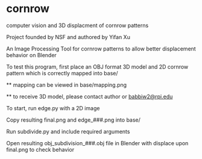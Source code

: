 # cornrow
computer vision and 3D displacment of cornrow patterns

Project founded by NSF and authored by Yifan Xu


An Image Processing Tool for cornrow patterns to allow better displacement behavior on Blender


To test this program, first place an OBJ format 3D model and 2D cornrow pattern which is correctly mapped into base/

** mapping can be viewed in base/mapping.png

** to receive 3D model, please contact author or babbiw2@rpi.edu



To start, run edge.py with a 2D image 

Copy resulting final.png and edge_###.png into base/

Run subdivide.py and include required arguments

Open resulting obj_subdivision_###.obj file in Blender with displace upon final.png to check behavior
